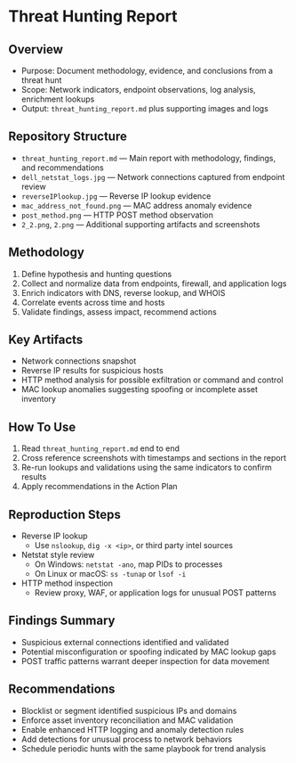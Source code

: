# Threat Hunting Report

## Overview
- Purpose: Document methodology, evidence, and conclusions from a threat hunt
- Scope: Network indicators, endpoint observations, log analysis, enrichment lookups
- Output: `threat_hunting_report.md` plus supporting images and logs

## Repository Structure
- `threat_hunting_report.md` — Main report with methodology, findings, and recommendations
- `dell_netstat_logs.jpg` — Network connections captured from endpoint review
- `reverseIPlookup.jpg` — Reverse IP lookup evidence
- `mac_address_not_found.png` — MAC address anomaly evidence
- `post_method.png` — HTTP POST method observation
- `2_2.png`, `2.png` — Additional supporting artifacts and screenshots

## Methodology
1. Define hypothesis and hunting questions
2. Collect and normalize data from endpoints, firewall, and application logs
3. Enrich indicators with DNS, reverse lookup, and WHOIS
4. Correlate events across time and hosts
5. Validate findings, assess impact, recommend actions

## Key Artifacts
- Network connections snapshot
- Reverse IP results for suspicious hosts
- HTTP method analysis for possible exfiltration or command and control
- MAC lookup anomalies suggesting spoofing or incomplete asset inventory

## How To Use
1. Read `threat_hunting_report.md` end to end
2. Cross reference screenshots with timestamps and sections in the report
3. Re-run lookups and validations using the same indicators to confirm results
4. Apply recommendations in the Action Plan

## Reproduction Steps
- Reverse IP lookup
  - Use `nslookup`, `dig -x <ip>`, or third party intel sources
- Netstat style review
  - On Windows: `netstat -ano`, map PIDs to processes
  - On Linux or macOS: `ss -tunap` or `lsof -i`
- HTTP method inspection
  - Review proxy, WAF, or application logs for unusual POST patterns

## Findings Summary
- Suspicious external connections identified and validated
- Potential misconfiguration or spoofing indicated by MAC lookup gaps
- POST traffic patterns warrant deeper inspection for data movement

## Recommendations
- Blocklist or segment identified suspicious IPs and domains
- Enforce asset inventory reconciliation and MAC validation
- Enable enhanced HTTP logging and anomaly detection rules
- Add detections for unusual process to network behaviors
- Schedule periodic hunts with the same playbook for trend analysis
